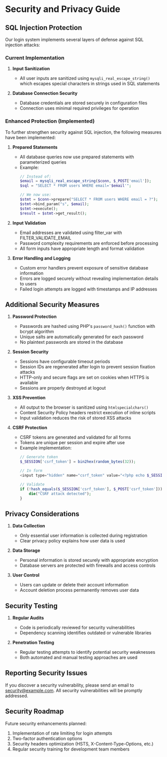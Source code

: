 # Security and Privacy Guide

## SQL Injection Protection

Our login system implements several layers of defense against SQL injection attacks:

### Current Implementation

1. **Input Sanitization**
   - All user inputs are sanitized using `mysqli_real_escape_string()` which escapes special characters in strings used in SQL statements

2. **Database Connection Security**
   - Database credentials are stored securely in configuration files
   - Connection uses minimal required privileges for operation

### Enhanced Protection (Implemented)

To further strengthen security against SQL injection, the following measures have been implemented:

1. **Prepared Statements**
   - All database queries now use prepared statements with parameterized queries
   - Example:
     ```php
     // Instead of:
     $email = mysqli_real_escape_string($conn, $_POST['email']);
     $sql = "SELECT * FROM users WHERE email='$email'";
     
     // We now use:
     $stmt = $conn->prepare("SELECT * FROM users WHERE email = ?");
     $stmt->bind_param("s", $email);
     $stmt->execute();
     $result = $stmt->get_result();
     ```

2. **Input Validation**
   - Email addresses are validated using filter_var with FILTER_VALIDATE_EMAIL
   - Password complexity requirements are enforced before processing
   - All form inputs have appropriate length and format validation

3. **Error Handling and Logging**
   - Custom error handlers prevent exposure of sensitive database information
   - Errors are logged securely without revealing implementation details to users
   - Failed login attempts are logged with timestamps and IP addresses

## Additional Security Measures

1. **Password Protection**
   - Passwords are hashed using PHP's `password_hash()` function with bcrypt algorithm
   - Unique salts are automatically generated for each password
   - No plaintext passwords are stored in the database

2. **Session Security**
   - Sessions have configurable timeout periods
   - Session IDs are regenerated after login to prevent session fixation attacks
   - HTTP-only and secure flags are set on cookies when HTTPS is available
   - Sessions are properly destroyed at logout

3. **XSS Prevention**
   - All output to the browser is sanitized using `htmlspecialchars()`
   - Content Security Policy headers restrict execution of inline scripts
   - Input validation reduces the risk of stored XSS attacks

4. **CSRF Protection**
   - CSRF tokens are generated and validated for all forms
   - Tokens are unique per session and expire after use
   - Example implementation:
     ```php
     // Generate token
     $_SESSION['csrf_token'] = bin2hex(random_bytes(32));
     
     // In form
     <input type="hidden" name="csrf_token" value="<?php echo $_SESSION['csrf_token']; ?>">
     
     // Validate
     if (!hash_equals($_SESSION['csrf_token'], $_POST['csrf_token'])) {
         die("CSRF attack detected");
     }
     ```

## Privacy Considerations

1. **Data Collection**
   - Only essential user information is collected during registration
   - Clear privacy policy explains how user data is used

2. **Data Storage**
   - Personal information is stored securely with appropriate encryption
   - Database servers are protected with firewalls and access controls

3. **User Control**
   - Users can update or delete their account information
   - Account deletion process permanently removes user data

## Security Testing

1. **Regular Audits**
   - Code is periodically reviewed for security vulnerabilities
   - Dependency scanning identifies outdated or vulnerable libraries

2. **Penetration Testing**
   - Regular testing attempts to identify potential security weaknesses
   - Both automated and manual testing approaches are used

## Reporting Security Issues

If you discover a security vulnerability, please send an email to [security@example.com](mailto:security@example.com). All security vulnerabilities will be promptly addressed.

## Security Roadmap

Future security enhancements planned:

1. Implementation of rate limiting for login attempts
2. Two-factor authentication options
3. Security headers optimization (HSTS, X-Content-Type-Options, etc.)
4. Regular security training for development team members

